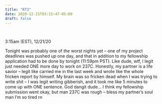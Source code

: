 ```yaml
---
title: "RT3"
date: 2020-12-21T03:15:47-05:00
draft: false
---
```


<br/>

3:15am (EST), 12/21/20

Tonight was probably one of *the* worst nights yet – one of my project deadlines was pushed *up* one day, and that in addition to my fellowship application had to be done by tonight (11:59pm PST). Like dude, wtf, I legit just needed ONE more day to work on 237C. Honestly, my partner is a life savior – legit like carried me in the last week and wrote like the whole fricken report by himself. My brain was so fricken dead when I was trying to write shit – I was legit writing gibberish, and it took me like 5 minutes to come up with ONE sentence. God dangit dude… I think my fellowship submission went okay, but man 237C was rough – bless my partner’s soul man I’m so tired rn